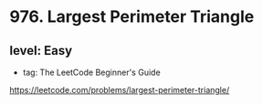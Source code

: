 # 976. Largest Perimeter Triangle
## level: Easy

- tag: The LeetCode Beginner's Guide

https://leetcode.com/problems/largest-perimeter-triangle/
